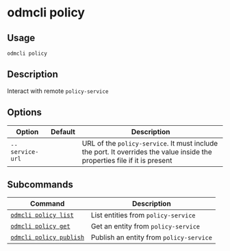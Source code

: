 # odmcli policy

## Usage

`odmcli policy`

## Description

Interact with remote `policy-service`

## Options

Option|Default|Description
-------|----------|-------
`--service-url`||URL of the `policy-service`. It must include the port. It overrides the value inside the properties file if it is present

## Subcommands

Command|Description
-------|----------
[`odmcli policy list`](cmd-policy-list.md)|List entities from `policy-service`
[`odmcli policy get`](cmd-policy-get.md)|Get an entity from `policy-service`
[`odmcli policy publish`](cmd-policy-publish.md)|Publish an entity from `policy-service`

